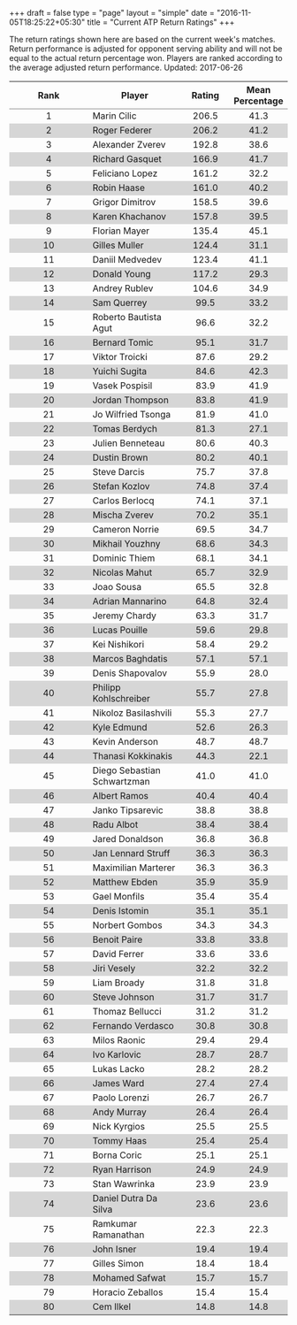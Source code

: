 +++
draft = false
type = "page" 
layout = "simple"
date = "2016-11-05T18:25:22+05:30"
title = "Current ATP Return Ratings"
+++

The return ratings shown here are based on the current week's matches. Return performance is adjusted for opponent serving ability and will not be equal to the actual return percentage won. Players are ranked according to the average adjusted return performance. Updated: 2017-06-26

<table class='gmisc_table' style='border-collapse: collapse; margin-top: 1em; margin-bottom: 1em;' >
<thead>
<tr>
<th style='border-bottom: 1px solid grey; border-top: 2px solid grey; text-align: center;'>Rank</th>
<th style='border-bottom: 1px solid grey; border-top: 2px solid grey; text-align: center;'>Player</th>
<th style='border-bottom: 1px solid grey; border-top: 2px solid grey; text-align: center;'>Rating</th>
<th style='border-bottom: 1px solid grey; border-top: 2px solid grey; text-align: center;'>Mean Percentage</th>
</tr>
</thead>
<tbody>
<tr>
<td style='width:40%; text-align: center;'>1</td>
<td style='width:40%; text-align: left;'>Marin Cilic</td>
<td style='width:40%; text-align: center;'>206.5</td>
<td style='width:40%; text-align: center;'>41.3</td>
</tr>
<tr style='background-color: #d6d6d6;'>
<td style='width:40%; background-color: #d6d6d6; text-align: center;'>2</td>
<td style='width:40%; background-color: #d6d6d6; text-align: left;'>Roger Federer</td>
<td style='width:40%; background-color: #d6d6d6; text-align: center;'>206.2</td>
<td style='width:40%; background-color: #d6d6d6; text-align: center;'>41.2</td>
</tr>
<tr>
<td style='width:40%; text-align: center;'>3</td>
<td style='width:40%; text-align: left;'>Alexander Zverev</td>
<td style='width:40%; text-align: center;'>192.8</td>
<td style='width:40%; text-align: center;'>38.6</td>
</tr>
<tr style='background-color: #d6d6d6;'>
<td style='width:40%; background-color: #d6d6d6; text-align: center;'>4</td>
<td style='width:40%; background-color: #d6d6d6; text-align: left;'>Richard Gasquet</td>
<td style='width:40%; background-color: #d6d6d6; text-align: center;'>166.9</td>
<td style='width:40%; background-color: #d6d6d6; text-align: center;'>41.7</td>
</tr>
<tr>
<td style='width:40%; text-align: center;'>5</td>
<td style='width:40%; text-align: left;'>Feliciano Lopez</td>
<td style='width:40%; text-align: center;'>161.2</td>
<td style='width:40%; text-align: center;'>32.2</td>
</tr>
<tr style='background-color: #d6d6d6;'>
<td style='width:40%; background-color: #d6d6d6; text-align: center;'>6</td>
<td style='width:40%; background-color: #d6d6d6; text-align: left;'>Robin Haase</td>
<td style='width:40%; background-color: #d6d6d6; text-align: center;'>161.0</td>
<td style='width:40%; background-color: #d6d6d6; text-align: center;'>40.2</td>
</tr>
<tr>
<td style='width:40%; text-align: center;'>7</td>
<td style='width:40%; text-align: left;'>Grigor Dimitrov</td>
<td style='width:40%; text-align: center;'>158.5</td>
<td style='width:40%; text-align: center;'>39.6</td>
</tr>
<tr style='background-color: #d6d6d6;'>
<td style='width:40%; background-color: #d6d6d6; text-align: center;'>8</td>
<td style='width:40%; background-color: #d6d6d6; text-align: left;'>Karen Khachanov</td>
<td style='width:40%; background-color: #d6d6d6; text-align: center;'>157.8</td>
<td style='width:40%; background-color: #d6d6d6; text-align: center;'>39.5</td>
</tr>
<tr>
<td style='width:40%; text-align: center;'>9</td>
<td style='width:40%; text-align: left;'>Florian Mayer</td>
<td style='width:40%; text-align: center;'>135.4</td>
<td style='width:40%; text-align: center;'>45.1</td>
</tr>
<tr style='background-color: #d6d6d6;'>
<td style='width:40%; background-color: #d6d6d6; text-align: center;'>10</td>
<td style='width:40%; background-color: #d6d6d6; text-align: left;'>Gilles Muller</td>
<td style='width:40%; background-color: #d6d6d6; text-align: center;'>124.4</td>
<td style='width:40%; background-color: #d6d6d6; text-align: center;'>31.1</td>
</tr>
<tr>
<td style='width:40%; text-align: center;'>11</td>
<td style='width:40%; text-align: left;'>Daniil Medvedev</td>
<td style='width:40%; text-align: center;'>123.4</td>
<td style='width:40%; text-align: center;'>41.1</td>
</tr>
<tr style='background-color: #d6d6d6;'>
<td style='width:40%; background-color: #d6d6d6; text-align: center;'>12</td>
<td style='width:40%; background-color: #d6d6d6; text-align: left;'>Donald Young</td>
<td style='width:40%; background-color: #d6d6d6; text-align: center;'>117.2</td>
<td style='width:40%; background-color: #d6d6d6; text-align: center;'>29.3</td>
</tr>
<tr>
<td style='width:40%; text-align: center;'>13</td>
<td style='width:40%; text-align: left;'>Andrey Rublev</td>
<td style='width:40%; text-align: center;'>104.6</td>
<td style='width:40%; text-align: center;'>34.9</td>
</tr>
<tr style='background-color: #d6d6d6;'>
<td style='width:40%; background-color: #d6d6d6; text-align: center;'>14</td>
<td style='width:40%; background-color: #d6d6d6; text-align: left;'>Sam Querrey</td>
<td style='width:40%; background-color: #d6d6d6; text-align: center;'>99.5</td>
<td style='width:40%; background-color: #d6d6d6; text-align: center;'>33.2</td>
</tr>
<tr>
<td style='width:40%; text-align: center;'>15</td>
<td style='width:40%; text-align: left;'>Roberto Bautista Agut</td>
<td style='width:40%; text-align: center;'>96.6</td>
<td style='width:40%; text-align: center;'>32.2</td>
</tr>
<tr style='background-color: #d6d6d6;'>
<td style='width:40%; background-color: #d6d6d6; text-align: center;'>16</td>
<td style='width:40%; background-color: #d6d6d6; text-align: left;'>Bernard Tomic</td>
<td style='width:40%; background-color: #d6d6d6; text-align: center;'>95.1</td>
<td style='width:40%; background-color: #d6d6d6; text-align: center;'>31.7</td>
</tr>
<tr>
<td style='width:40%; text-align: center;'>17</td>
<td style='width:40%; text-align: left;'>Viktor Troicki</td>
<td style='width:40%; text-align: center;'>87.6</td>
<td style='width:40%; text-align: center;'>29.2</td>
</tr>
<tr style='background-color: #d6d6d6;'>
<td style='width:40%; background-color: #d6d6d6; text-align: center;'>18</td>
<td style='width:40%; background-color: #d6d6d6; text-align: left;'>Yuichi Sugita</td>
<td style='width:40%; background-color: #d6d6d6; text-align: center;'>84.6</td>
<td style='width:40%; background-color: #d6d6d6; text-align: center;'>42.3</td>
</tr>
<tr>
<td style='width:40%; text-align: center;'>19</td>
<td style='width:40%; text-align: left;'>Vasek Pospisil</td>
<td style='width:40%; text-align: center;'>83.9</td>
<td style='width:40%; text-align: center;'>41.9</td>
</tr>
<tr style='background-color: #d6d6d6;'>
<td style='width:40%; background-color: #d6d6d6; text-align: center;'>20</td>
<td style='width:40%; background-color: #d6d6d6; text-align: left;'>Jordan Thompson</td>
<td style='width:40%; background-color: #d6d6d6; text-align: center;'>83.8</td>
<td style='width:40%; background-color: #d6d6d6; text-align: center;'>41.9</td>
</tr>
<tr>
<td style='width:40%; text-align: center;'>21</td>
<td style='width:40%; text-align: left;'>Jo Wilfried Tsonga</td>
<td style='width:40%; text-align: center;'>81.9</td>
<td style='width:40%; text-align: center;'>41.0</td>
</tr>
<tr style='background-color: #d6d6d6;'>
<td style='width:40%; background-color: #d6d6d6; text-align: center;'>22</td>
<td style='width:40%; background-color: #d6d6d6; text-align: left;'>Tomas Berdych</td>
<td style='width:40%; background-color: #d6d6d6; text-align: center;'>81.3</td>
<td style='width:40%; background-color: #d6d6d6; text-align: center;'>27.1</td>
</tr>
<tr>
<td style='width:40%; text-align: center;'>23</td>
<td style='width:40%; text-align: left;'>Julien Benneteau</td>
<td style='width:40%; text-align: center;'>80.6</td>
<td style='width:40%; text-align: center;'>40.3</td>
</tr>
<tr style='background-color: #d6d6d6;'>
<td style='width:40%; background-color: #d6d6d6; text-align: center;'>24</td>
<td style='width:40%; background-color: #d6d6d6; text-align: left;'>Dustin Brown</td>
<td style='width:40%; background-color: #d6d6d6; text-align: center;'>80.2</td>
<td style='width:40%; background-color: #d6d6d6; text-align: center;'>40.1</td>
</tr>
<tr>
<td style='width:40%; text-align: center;'>25</td>
<td style='width:40%; text-align: left;'>Steve Darcis</td>
<td style='width:40%; text-align: center;'>75.7</td>
<td style='width:40%; text-align: center;'>37.8</td>
</tr>
<tr style='background-color: #d6d6d6;'>
<td style='width:40%; background-color: #d6d6d6; text-align: center;'>26</td>
<td style='width:40%; background-color: #d6d6d6; text-align: left;'>Stefan Kozlov</td>
<td style='width:40%; background-color: #d6d6d6; text-align: center;'>74.8</td>
<td style='width:40%; background-color: #d6d6d6; text-align: center;'>37.4</td>
</tr>
<tr>
<td style='width:40%; text-align: center;'>27</td>
<td style='width:40%; text-align: left;'>Carlos Berlocq</td>
<td style='width:40%; text-align: center;'>74.1</td>
<td style='width:40%; text-align: center;'>37.1</td>
</tr>
<tr style='background-color: #d6d6d6;'>
<td style='width:40%; background-color: #d6d6d6; text-align: center;'>28</td>
<td style='width:40%; background-color: #d6d6d6; text-align: left;'>Mischa Zverev</td>
<td style='width:40%; background-color: #d6d6d6; text-align: center;'>70.2</td>
<td style='width:40%; background-color: #d6d6d6; text-align: center;'>35.1</td>
</tr>
<tr>
<td style='width:40%; text-align: center;'>29</td>
<td style='width:40%; text-align: left;'>Cameron Norrie</td>
<td style='width:40%; text-align: center;'>69.5</td>
<td style='width:40%; text-align: center;'>34.7</td>
</tr>
<tr style='background-color: #d6d6d6;'>
<td style='width:40%; background-color: #d6d6d6; text-align: center;'>30</td>
<td style='width:40%; background-color: #d6d6d6; text-align: left;'>Mikhail Youzhny</td>
<td style='width:40%; background-color: #d6d6d6; text-align: center;'>68.6</td>
<td style='width:40%; background-color: #d6d6d6; text-align: center;'>34.3</td>
</tr>
<tr>
<td style='width:40%; text-align: center;'>31</td>
<td style='width:40%; text-align: left;'>Dominic Thiem</td>
<td style='width:40%; text-align: center;'>68.1</td>
<td style='width:40%; text-align: center;'>34.1</td>
</tr>
<tr style='background-color: #d6d6d6;'>
<td style='width:40%; background-color: #d6d6d6; text-align: center;'>32</td>
<td style='width:40%; background-color: #d6d6d6; text-align: left;'>Nicolas Mahut</td>
<td style='width:40%; background-color: #d6d6d6; text-align: center;'>65.7</td>
<td style='width:40%; background-color: #d6d6d6; text-align: center;'>32.9</td>
</tr>
<tr>
<td style='width:40%; text-align: center;'>33</td>
<td style='width:40%; text-align: left;'>Joao Sousa</td>
<td style='width:40%; text-align: center;'>65.5</td>
<td style='width:40%; text-align: center;'>32.8</td>
</tr>
<tr style='background-color: #d6d6d6;'>
<td style='width:40%; background-color: #d6d6d6; text-align: center;'>34</td>
<td style='width:40%; background-color: #d6d6d6; text-align: left;'>Adrian Mannarino</td>
<td style='width:40%; background-color: #d6d6d6; text-align: center;'>64.8</td>
<td style='width:40%; background-color: #d6d6d6; text-align: center;'>32.4</td>
</tr>
<tr>
<td style='width:40%; text-align: center;'>35</td>
<td style='width:40%; text-align: left;'>Jeremy Chardy</td>
<td style='width:40%; text-align: center;'>63.3</td>
<td style='width:40%; text-align: center;'>31.7</td>
</tr>
<tr style='background-color: #d6d6d6;'>
<td style='width:40%; background-color: #d6d6d6; text-align: center;'>36</td>
<td style='width:40%; background-color: #d6d6d6; text-align: left;'>Lucas Pouille</td>
<td style='width:40%; background-color: #d6d6d6; text-align: center;'>59.6</td>
<td style='width:40%; background-color: #d6d6d6; text-align: center;'>29.8</td>
</tr>
<tr>
<td style='width:40%; text-align: center;'>37</td>
<td style='width:40%; text-align: left;'>Kei Nishikori</td>
<td style='width:40%; text-align: center;'>58.4</td>
<td style='width:40%; text-align: center;'>29.2</td>
</tr>
<tr style='background-color: #d6d6d6;'>
<td style='width:40%; background-color: #d6d6d6; text-align: center;'>38</td>
<td style='width:40%; background-color: #d6d6d6; text-align: left;'>Marcos Baghdatis</td>
<td style='width:40%; background-color: #d6d6d6; text-align: center;'>57.1</td>
<td style='width:40%; background-color: #d6d6d6; text-align: center;'>57.1</td>
</tr>
<tr>
<td style='width:40%; text-align: center;'>39</td>
<td style='width:40%; text-align: left;'>Denis Shapovalov</td>
<td style='width:40%; text-align: center;'>55.9</td>
<td style='width:40%; text-align: center;'>28.0</td>
</tr>
<tr style='background-color: #d6d6d6;'>
<td style='width:40%; background-color: #d6d6d6; text-align: center;'>40</td>
<td style='width:40%; background-color: #d6d6d6; text-align: left;'>Philipp Kohlschreiber</td>
<td style='width:40%; background-color: #d6d6d6; text-align: center;'>55.7</td>
<td style='width:40%; background-color: #d6d6d6; text-align: center;'>27.8</td>
</tr>
<tr>
<td style='width:40%; text-align: center;'>41</td>
<td style='width:40%; text-align: left;'>Nikoloz Basilashvili</td>
<td style='width:40%; text-align: center;'>55.3</td>
<td style='width:40%; text-align: center;'>27.7</td>
</tr>
<tr style='background-color: #d6d6d6;'>
<td style='width:40%; background-color: #d6d6d6; text-align: center;'>42</td>
<td style='width:40%; background-color: #d6d6d6; text-align: left;'>Kyle Edmund</td>
<td style='width:40%; background-color: #d6d6d6; text-align: center;'>52.6</td>
<td style='width:40%; background-color: #d6d6d6; text-align: center;'>26.3</td>
</tr>
<tr>
<td style='width:40%; text-align: center;'>43</td>
<td style='width:40%; text-align: left;'>Kevin Anderson</td>
<td style='width:40%; text-align: center;'>48.7</td>
<td style='width:40%; text-align: center;'>48.7</td>
</tr>
<tr style='background-color: #d6d6d6;'>
<td style='width:40%; background-color: #d6d6d6; text-align: center;'>44</td>
<td style='width:40%; background-color: #d6d6d6; text-align: left;'>Thanasi Kokkinakis</td>
<td style='width:40%; background-color: #d6d6d6; text-align: center;'>44.3</td>
<td style='width:40%; background-color: #d6d6d6; text-align: center;'>22.1</td>
</tr>
<tr>
<td style='width:40%; text-align: center;'>45</td>
<td style='width:40%; text-align: left;'>Diego Sebastian Schwartzman</td>
<td style='width:40%; text-align: center;'>41.0</td>
<td style='width:40%; text-align: center;'>41.0</td>
</tr>
<tr style='background-color: #d6d6d6;'>
<td style='width:40%; background-color: #d6d6d6; text-align: center;'>46</td>
<td style='width:40%; background-color: #d6d6d6; text-align: left;'>Albert Ramos</td>
<td style='width:40%; background-color: #d6d6d6; text-align: center;'>40.4</td>
<td style='width:40%; background-color: #d6d6d6; text-align: center;'>40.4</td>
</tr>
<tr>
<td style='width:40%; text-align: center;'>47</td>
<td style='width:40%; text-align: left;'>Janko Tipsarevic</td>
<td style='width:40%; text-align: center;'>38.8</td>
<td style='width:40%; text-align: center;'>38.8</td>
</tr>
<tr style='background-color: #d6d6d6;'>
<td style='width:40%; background-color: #d6d6d6; text-align: center;'>48</td>
<td style='width:40%; background-color: #d6d6d6; text-align: left;'>Radu Albot</td>
<td style='width:40%; background-color: #d6d6d6; text-align: center;'>38.4</td>
<td style='width:40%; background-color: #d6d6d6; text-align: center;'>38.4</td>
</tr>
<tr>
<td style='width:40%; text-align: center;'>49</td>
<td style='width:40%; text-align: left;'>Jared Donaldson</td>
<td style='width:40%; text-align: center;'>36.8</td>
<td style='width:40%; text-align: center;'>36.8</td>
</tr>
<tr style='background-color: #d6d6d6;'>
<td style='width:40%; background-color: #d6d6d6; text-align: center;'>50</td>
<td style='width:40%; background-color: #d6d6d6; text-align: left;'>Jan Lennard Struff</td>
<td style='width:40%; background-color: #d6d6d6; text-align: center;'>36.3</td>
<td style='width:40%; background-color: #d6d6d6; text-align: center;'>36.3</td>
</tr>
<tr>
<td style='width:40%; text-align: center;'>51</td>
<td style='width:40%; text-align: left;'>Maximilian Marterer</td>
<td style='width:40%; text-align: center;'>36.3</td>
<td style='width:40%; text-align: center;'>36.3</td>
</tr>
<tr style='background-color: #d6d6d6;'>
<td style='width:40%; background-color: #d6d6d6; text-align: center;'>52</td>
<td style='width:40%; background-color: #d6d6d6; text-align: left;'>Matthew Ebden</td>
<td style='width:40%; background-color: #d6d6d6; text-align: center;'>35.9</td>
<td style='width:40%; background-color: #d6d6d6; text-align: center;'>35.9</td>
</tr>
<tr>
<td style='width:40%; text-align: center;'>53</td>
<td style='width:40%; text-align: left;'>Gael Monfils</td>
<td style='width:40%; text-align: center;'>35.4</td>
<td style='width:40%; text-align: center;'>35.4</td>
</tr>
<tr style='background-color: #d6d6d6;'>
<td style='width:40%; background-color: #d6d6d6; text-align: center;'>54</td>
<td style='width:40%; background-color: #d6d6d6; text-align: left;'>Denis Istomin</td>
<td style='width:40%; background-color: #d6d6d6; text-align: center;'>35.1</td>
<td style='width:40%; background-color: #d6d6d6; text-align: center;'>35.1</td>
</tr>
<tr>
<td style='width:40%; text-align: center;'>55</td>
<td style='width:40%; text-align: left;'>Norbert Gombos</td>
<td style='width:40%; text-align: center;'>34.3</td>
<td style='width:40%; text-align: center;'>34.3</td>
</tr>
<tr style='background-color: #d6d6d6;'>
<td style='width:40%; background-color: #d6d6d6; text-align: center;'>56</td>
<td style='width:40%; background-color: #d6d6d6; text-align: left;'>Benoit Paire</td>
<td style='width:40%; background-color: #d6d6d6; text-align: center;'>33.8</td>
<td style='width:40%; background-color: #d6d6d6; text-align: center;'>33.8</td>
</tr>
<tr>
<td style='width:40%; text-align: center;'>57</td>
<td style='width:40%; text-align: left;'>David Ferrer</td>
<td style='width:40%; text-align: center;'>33.6</td>
<td style='width:40%; text-align: center;'>33.6</td>
</tr>
<tr style='background-color: #d6d6d6;'>
<td style='width:40%; background-color: #d6d6d6; text-align: center;'>58</td>
<td style='width:40%; background-color: #d6d6d6; text-align: left;'>Jiri Vesely</td>
<td style='width:40%; background-color: #d6d6d6; text-align: center;'>32.2</td>
<td style='width:40%; background-color: #d6d6d6; text-align: center;'>32.2</td>
</tr>
<tr>
<td style='width:40%; text-align: center;'>59</td>
<td style='width:40%; text-align: left;'>Liam Broady</td>
<td style='width:40%; text-align: center;'>31.8</td>
<td style='width:40%; text-align: center;'>31.8</td>
</tr>
<tr style='background-color: #d6d6d6;'>
<td style='width:40%; background-color: #d6d6d6; text-align: center;'>60</td>
<td style='width:40%; background-color: #d6d6d6; text-align: left;'>Steve Johnson</td>
<td style='width:40%; background-color: #d6d6d6; text-align: center;'>31.7</td>
<td style='width:40%; background-color: #d6d6d6; text-align: center;'>31.7</td>
</tr>
<tr>
<td style='width:40%; text-align: center;'>61</td>
<td style='width:40%; text-align: left;'>Thomaz Bellucci</td>
<td style='width:40%; text-align: center;'>31.2</td>
<td style='width:40%; text-align: center;'>31.2</td>
</tr>
<tr style='background-color: #d6d6d6;'>
<td style='width:40%; background-color: #d6d6d6; text-align: center;'>62</td>
<td style='width:40%; background-color: #d6d6d6; text-align: left;'>Fernando Verdasco</td>
<td style='width:40%; background-color: #d6d6d6; text-align: center;'>30.8</td>
<td style='width:40%; background-color: #d6d6d6; text-align: center;'>30.8</td>
</tr>
<tr>
<td style='width:40%; text-align: center;'>63</td>
<td style='width:40%; text-align: left;'>Milos Raonic</td>
<td style='width:40%; text-align: center;'>29.4</td>
<td style='width:40%; text-align: center;'>29.4</td>
</tr>
<tr style='background-color: #d6d6d6;'>
<td style='width:40%; background-color: #d6d6d6; text-align: center;'>64</td>
<td style='width:40%; background-color: #d6d6d6; text-align: left;'>Ivo Karlovic</td>
<td style='width:40%; background-color: #d6d6d6; text-align: center;'>28.7</td>
<td style='width:40%; background-color: #d6d6d6; text-align: center;'>28.7</td>
</tr>
<tr>
<td style='width:40%; text-align: center;'>65</td>
<td style='width:40%; text-align: left;'>Lukas Lacko</td>
<td style='width:40%; text-align: center;'>28.2</td>
<td style='width:40%; text-align: center;'>28.2</td>
</tr>
<tr style='background-color: #d6d6d6;'>
<td style='width:40%; background-color: #d6d6d6; text-align: center;'>66</td>
<td style='width:40%; background-color: #d6d6d6; text-align: left;'>James Ward</td>
<td style='width:40%; background-color: #d6d6d6; text-align: center;'>27.4</td>
<td style='width:40%; background-color: #d6d6d6; text-align: center;'>27.4</td>
</tr>
<tr>
<td style='width:40%; text-align: center;'>67</td>
<td style='width:40%; text-align: left;'>Paolo Lorenzi</td>
<td style='width:40%; text-align: center;'>26.7</td>
<td style='width:40%; text-align: center;'>26.7</td>
</tr>
<tr style='background-color: #d6d6d6;'>
<td style='width:40%; background-color: #d6d6d6; text-align: center;'>68</td>
<td style='width:40%; background-color: #d6d6d6; text-align: left;'>Andy Murray</td>
<td style='width:40%; background-color: #d6d6d6; text-align: center;'>26.4</td>
<td style='width:40%; background-color: #d6d6d6; text-align: center;'>26.4</td>
</tr>
<tr>
<td style='width:40%; text-align: center;'>69</td>
<td style='width:40%; text-align: left;'>Nick Kyrgios</td>
<td style='width:40%; text-align: center;'>25.5</td>
<td style='width:40%; text-align: center;'>25.5</td>
</tr>
<tr style='background-color: #d6d6d6;'>
<td style='width:40%; background-color: #d6d6d6; text-align: center;'>70</td>
<td style='width:40%; background-color: #d6d6d6; text-align: left;'>Tommy Haas</td>
<td style='width:40%; background-color: #d6d6d6; text-align: center;'>25.4</td>
<td style='width:40%; background-color: #d6d6d6; text-align: center;'>25.4</td>
</tr>
<tr>
<td style='width:40%; text-align: center;'>71</td>
<td style='width:40%; text-align: left;'>Borna Coric</td>
<td style='width:40%; text-align: center;'>25.1</td>
<td style='width:40%; text-align: center;'>25.1</td>
</tr>
<tr style='background-color: #d6d6d6;'>
<td style='width:40%; background-color: #d6d6d6; text-align: center;'>72</td>
<td style='width:40%; background-color: #d6d6d6; text-align: left;'>Ryan Harrison</td>
<td style='width:40%; background-color: #d6d6d6; text-align: center;'>24.9</td>
<td style='width:40%; background-color: #d6d6d6; text-align: center;'>24.9</td>
</tr>
<tr>
<td style='width:40%; text-align: center;'>73</td>
<td style='width:40%; text-align: left;'>Stan Wawrinka</td>
<td style='width:40%; text-align: center;'>23.9</td>
<td style='width:40%; text-align: center;'>23.9</td>
</tr>
<tr style='background-color: #d6d6d6;'>
<td style='width:40%; background-color: #d6d6d6; text-align: center;'>74</td>
<td style='width:40%; background-color: #d6d6d6; text-align: left;'>Daniel Dutra Da Silva</td>
<td style='width:40%; background-color: #d6d6d6; text-align: center;'>23.6</td>
<td style='width:40%; background-color: #d6d6d6; text-align: center;'>23.6</td>
</tr>
<tr>
<td style='width:40%; text-align: center;'>75</td>
<td style='width:40%; text-align: left;'>Ramkumar Ramanathan</td>
<td style='width:40%; text-align: center;'>22.3</td>
<td style='width:40%; text-align: center;'>22.3</td>
</tr>
<tr style='background-color: #d6d6d6;'>
<td style='width:40%; background-color: #d6d6d6; text-align: center;'>76</td>
<td style='width:40%; background-color: #d6d6d6; text-align: left;'>John Isner</td>
<td style='width:40%; background-color: #d6d6d6; text-align: center;'>19.4</td>
<td style='width:40%; background-color: #d6d6d6; text-align: center;'>19.4</td>
</tr>
<tr>
<td style='width:40%; text-align: center;'>77</td>
<td style='width:40%; text-align: left;'>Gilles Simon</td>
<td style='width:40%; text-align: center;'>18.4</td>
<td style='width:40%; text-align: center;'>18.4</td>
</tr>
<tr style='background-color: #d6d6d6;'>
<td style='width:40%; background-color: #d6d6d6; text-align: center;'>78</td>
<td style='width:40%; background-color: #d6d6d6; text-align: left;'>Mohamed Safwat</td>
<td style='width:40%; background-color: #d6d6d6; text-align: center;'>15.7</td>
<td style='width:40%; background-color: #d6d6d6; text-align: center;'>15.7</td>
</tr>
<tr>
<td style='width:40%; text-align: center;'>79</td>
<td style='width:40%; text-align: left;'>Horacio Zeballos</td>
<td style='width:40%; text-align: center;'>15.4</td>
<td style='width:40%; text-align: center;'>15.4</td>
</tr>
<tr style='background-color: #d6d6d6;'>
<td style='width:40%; background-color: #d6d6d6; border-bottom: 2px solid grey; text-align: center;'>80</td>
<td style='width:40%; background-color: #d6d6d6; border-bottom: 2px solid grey; text-align: left;'>Cem Ilkel</td>
<td style='width:40%; background-color: #d6d6d6; border-bottom: 2px solid grey; text-align: center;'>14.8</td>
<td style='width:40%; background-color: #d6d6d6; border-bottom: 2px solid grey; text-align: center;'>14.8</td>
</tr>
</tbody>
</table>
